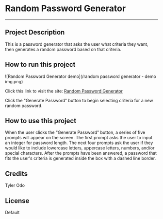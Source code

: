 
# Random Password Generator

___

## Project Description

This is a password generator that asks the user what criteria they want, then generates a random password based on that criteria.

## How to run this project

![Random Password Generator demo](/random password generator - demo img.png)

Click this link to visit the site:
[Random Password Generator](https://kiyodosan.github.io/UCI-BOOTCAMP-WEEK-3-PASSWORD-GENERATOR/)

Click the "Generate Password" button to begin selecting criteria for a new random password.

## How to use this project

When the user clicks the "Generate Password" button, a series of five prompts will appear on the screen. The first prompt asks the user to input an integer for password length. The next four prompts ask the user if they would like to include lowercase letters, uppercase letters, numbers, and/or special characters. After the prompts have been answered, a password that fits the user's criteria is generated inside the box with a dashed line border.

## Credits

Tyler Odo

## License

Default